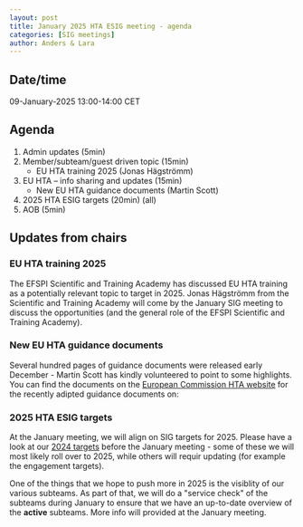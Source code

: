 ```yaml
---
layout: post
title: January 2025 HTA ESIG meeting - agenda 
categories: [SIG meetings]
author: Anders & Lara
---
```


## Date/time

09-January-2025 13:00-14:00 CET

## Agenda 

1.	Admin updates (5min)
2.	Member/subteam/guest driven topic (15min)
    - EU HTA training 2025 (Jonas Hägströmm)
3.	EU HTA – info sharing and updates (15min)
    - New EU HTA guidance documents (Martin Scott)
4.	2025 HTA ESIG targets (20min) (all)
5.	AOB (5min)


## Updates from chairs

### EU HTA training 2025

The EFSPI Scientific and Training Academy has discussed EU HTA training as a potentially relevant topic to target in 2025. Jonas Hägströmm from the Scientific and Training Academy will come by the January SIG meeting to discuss the opportunities (and the general role of the EFSPI Scientific and Training Academy).

### New EU HTA guidance documents

Several hundred pages of guidance documents were released early December - Martin Scott has kindly volunteered to point to some highlights.
You can find the documents on the [European Commission HTA website](https://health.ec.europa.eu/health-technology-assessment/key-documents_en?f%5B0%5D=topic_topic%3A225&f%5B1%5D=topic_topic%3A226&f%5B2%5D=topic_topic%3A227&f%5B3%5D=topic_topic%3A228&f%5B4%5D=topic_topic%3A236) for the recently adipted guidance documents on:


### 2025 HTA ESIG targets

At the January meeting, we will align on SIG targets for 2025. Please have a look at our [2024 targets](https://htaesig.github.io/about/) before the January meeting - some of these we will most likely roll over to 2025, while others will requir updating (for example the engagement targets).

One of the things that we hope to push more in 2025 is the visiblity of our various subteams. As part of that, we will do a "service check" of the subteams during January to ensure that we have an up-to-date overview of the **active** subteams. More info will provided at the January meeting. 
